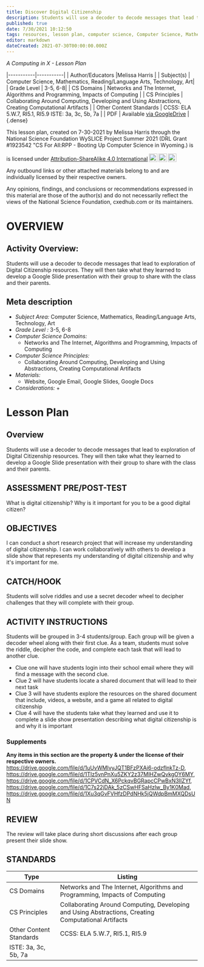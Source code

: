 ```yaml
---
title: Discover Digital Citizenship
description: Students will use a decoder to decode messages that lead to exploration of Digital Citizenship resources. They will then take what they learned to develop a Google Slide presentation with their group to share with the class and their parents.
published: true
date: 7/30/2021 10:12:50
tags: resources, lesson plan, computer science, Computer Science, Mathematics, Reading/Language Arts, Technology, Art 
editor: markdown
dateCreated: 2021-07-30T00:00:00.000Z
---
```

*A Computing in X - Lesson Plan*

|-----------|-----------|
| Author/Educators |Melissa Harris |
| Subject(s) | Computer Science, Mathematics, Reading/Language Arts, Technology, Art|
| Grade Level | 3-5, 6-8|
| CS Domains | Networks and The Internet, Algorithms and Programming, Impacts of Computing |
| CS Principles | Collaborating Around Computing, Developing and Using Abstractions, Creating Computational Artifacts |
| Other Content Standards | CCSS: ELA 5.W.7, RI5.1, RI5.9
ISTE: 3a, 3c, 5b, 7a | 
| PDF | Available [via GoogleDrive](https://drive.google.com/open?id=1-xBcnb3KGNYUBKYBsqxACErU5JTVQI7p) |
{.dense}






This lesson plan, created on 7-30-2021 by Melissa Harris through the National Science Foundation WySLICE Project Summer 2021 (DRL Grant #1923542 "CS For All:RPP - Booting Up Computer Science in Wyoming.) is  <p xmlns:cc="http://creativecommons.org/ns#" >  is licensed under <a href="http://creativecommons.org/licenses/by-sa/4.0/?ref=chooser-v1" target="_blank" rel="license noopener noreferrer" style="display:inline-block;">Attribution-ShareAlike 4.0 International<img style="height:22px!important;margin-left:3px;vertical-align:text-bottom;" src="https://mirrors.creativecommons.org/presskit/icons/cc.svg?ref=chooser-v1"><img style="height:22px!important;margin-left:3px;vertical-align:text-bottom;" src="https://mirrors.creativecommons.org/presskit/icons/by.svg?ref=chooser-v1"><img style="height:22px!important;margin-left:3px;vertical-align:text-bottom;" src="https://mirrors.creativecommons.org/presskit/icons/sa.svg?ref=chooser-v1"></a></p>


Any outbound links or other attached materials belong to and are individually licensed by their respective owners. 


Any opinions, findings, and conclusions or recommendations expressed in this material are those of the author(s) and do not necessarily reflect the views of the National Science Foundation, cxedhub.com or its maintainers.


# OVERVIEW
## Activity Overview:  
Students will use a decoder to decode messages that lead to exploration of Digital Citizenship resources. They will then take what they learned to develop a Google Slide presentation with their group to share with the class and their parents.
## Meta description
+ *Subject Area:* Computer Science, Mathematics, Reading/Language Arts, Technology, Art 
+ *Grade Level :* 3-5, 6-8 
+ *Computer Science Domains:*
   + Networks and The Internet, Algorithms and Programming, Impacts of Computing
+ *Computer Science Principles:*
   + Collaborating Around Computing, Developing and Using Abstractions, Creating Computational Artifacts
+ *Materials:* 
   + Website, Google Email, Google Slides, Google Docs
+ *Considerations:*
   + 


# Lesson Plan
## Overview
Students will use a decoder to decode messages that lead to exploration of Digital Citizenship resources. They will then take what they learned to develop a Google Slide presentation with their group to share with the class and their parents.
## ASSESSMENT PRE/POST-TEST
What is digital citizenship? Why is it important for you to be a good digital citizen?
## OBJECTIVES
I can conduct a short research project that will increase my understanding of digital citizenship. 
I can work collaboratively with others to develop a slide show that represents my understanding of digital citizenship and why it's important for me.


## CATCH/HOOK
Students will solve riddles and use a secret decoder wheel to decipher challenges that they will complete with their group.


## ACTIVITY INSTRUCTIONS
Students will be grouped in 3-4 students/group. Each group will be given a decoder wheel along with their first clue. As a team, students must solve the riddle, decipher the code, and complete each task that will lead to another clue. 
* Clue one will have students login into their school email where they will find a message with the second clue. 
* Clue 2 will have students locate a shared document that will lead to their next task
* Clue 3 will have students explore the resources on the shared document that include, videos, a website, and a game all related to digital citizenship 
* Clue 4 will have the students take what they learned and use it to complete a slide show presentation describing what digital citizenship is and why it is important


### Supplements
**Any items in this section are the property & under the license of their respective owners.**
https://drive.google.com/file/d/1uUvWMIvyJQT1BFzPXAi6-odzflnkTz-D, https://drive.google.com/file/d/1TIz5vnPnXu5ZKY2z37MlHZwQvkgOY6MY, https://drive.google.com/file/d/1CPVCdN_X6PckqvBGRapcCPwBxN3IIZYf, https://drive.google.com/file/d/1C7s22jDAk_5zCSwHFSaHzlw_By1K0Mad, https://drive.google.com/file/d/1Xu3qGvFVHfzDPdNHk5jQWdpBmMXQDsUN




## REVIEW
The review will take place during short discussions after each group present their slide show.
## STANDARDS        
| Type | Listing | 
|-----------|-----------|
| CS Domains  | Networks and The Internet, Algorithms and Programming, Impacts of Computing|
| CS Principles   | Collaborating Around Computing, Developing and Using Abstractions, Creating Computational Artifacts|
| Other Content Standards | CCSS: ELA 5.W.7, RI5.1, RI5.9
ISTE: 3a, 3c, 5b, 7a  |
